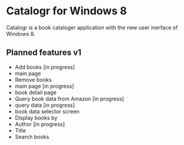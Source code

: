 Catalogr for Windows 8
=======================

Catalogr is a book cataloger application with the new user inerface of Windows 8.

## Planned features v1 ##
* Add books [in progress]
 * main page
* Remove books
 * main page [in progress]
 * book detail page
* Query book data from Amazon [in progress]
 * query data [in progress]
 * book data selector screen
* Display books by
 * Author [in progress]
 * Title
* Search books